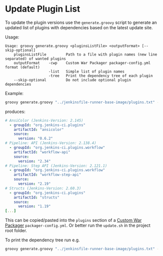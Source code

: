 # Update Plugin List

To update the plugin versions use the `generate.groovy` script to generate an updated list of plugins with dependencies based on the latest update site.

Usage:

```
Usage: groovy generate.groovy <pluginsListFile> <outputFormat> [--skip-optional]
    pluginsListFile         Path to a file with plugin names (new line separated) of wanted plugins
    outputFormat    -cwp    Custom War Packager packager-config.yml format (default)
                    -list   Simple list of plugin names
                    -tree   Print the dependency tree of each plugin
    --skip-optional         Do not include optional plugin dependencies
```

Example:

```sh
groovy generate.groovy "../jenkinsfile-runner-base-image/plugins.txt" -cwp --skip-optional
```

produces:

```yaml
# AnsiColor (Jenkins-Version: 2.145)
  - groupId: "org.jenkins-ci.plugins"
    artifactId: "ansicolor"
    source:
      version: "0.6.2"
# Pipeline: API (Jenkins-Version: 2.138.4)
  - groupId: "org.jenkins-ci.plugins.workflow"
    artifactId: "workflow-api"
    source:
      version: "2.34"
# Pipeline: Step API (Jenkins-Version: 2.121.1)
  - groupId: "org.jenkins-ci.plugins.workflow"
    artifactId: "workflow-step-api"
    source:
      version: "2.19"
# Structs (Jenkins-Version: 2.60.3)
  - groupId: "org.jenkins-ci.plugins"
    artifactId: "structs"
    source:
      version: "1.19"
[...]
```

This can be copied/pasted into the `plugins` section of a [Custom War Packager][] `packager-config.yml`.
Or better run the `update.sh` in the project root folder.

To print the dependency tree run e.g.

```sh
groovy generate.groovy "../jenkinsfile-runner-base-image/plugins.txt" -tree --skip-optional
```



[Custom War Packager]: https://github.com/jenkinsci/custom-war-packager
